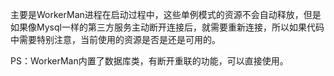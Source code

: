 主要是WorkerMan进程在启动过程中，这些单例模式的资源不会自动释放，但是如果像Mysql一样的第三方服务主动断开连接后，就需要重新连接，所以如果代码中需要特别注意，当前使用的资源是否是还是可用的。

PS：WorkerMan内置了数据库类，有断开重联的功能，可以直接使用。